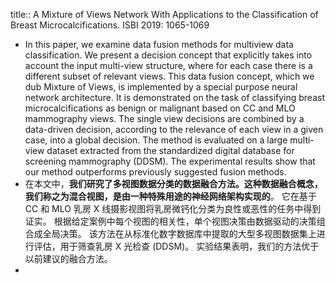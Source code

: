 title:: A Mixture of Views Network With Applications to the Classification of Breast Microcalcifications. ISBI 2019: 1065-1069

- In this paper, we examine data fusion methods for multiview data classification. We present a decision concept that explicitly takes into account the input multi-view structure, where for each case there is a different subset of relevant views. This data fusion concept,
  which we dub Mixture of Views, is implemented by a special purpose neural network architecture. It is demonstrated on the task of classifying breast microcalcifications as benign or malignant based on CC and MLO mammography views. The single view decisions are combined by a data-driven decision, according to the relevance of each view in a given case,
  into a global decision. The method is evaluated on a large multi-view dataset extracted from the standardized digital database for screening mammography (DDSM). The experimental results show that our method outperforms previously suggested fusion methods.
- 在本文中，**我们研究了多视图数据分类的数据融合方法。这种数据融合概念，我们称之为混合视图，是由一种特殊用途的神经网络架构实现的**。 它在基于 CC 和 MLO 乳房 X 线摄影视图将乳房微钙化分类为良性或恶性的任务中得到证实。 根据给定案例中每个视图的相关性，单个视图决策由数据驱动的决策组合成全局决策。 该方法在从标准化数字数据库中提取的大型多视图数据集上进行评估，用于筛查乳房 X 光检查 (DDSM)。 实验结果表明，我们的方法优于以前建议的融合方法。
-
